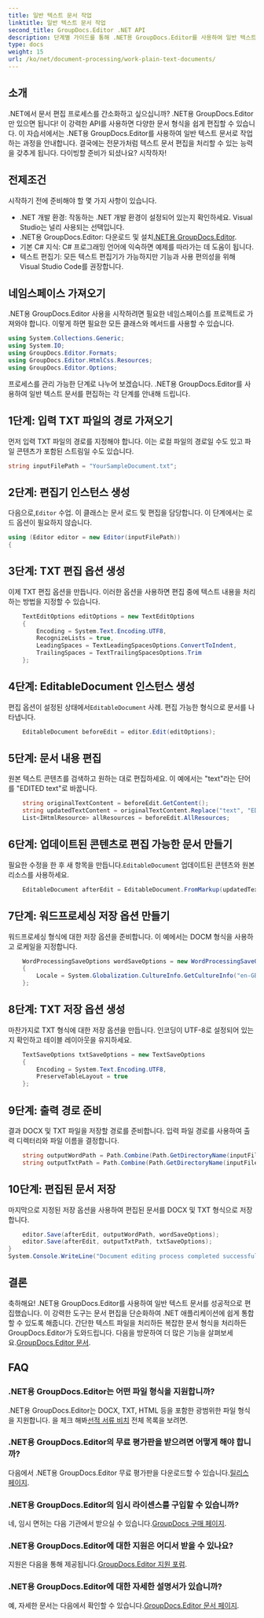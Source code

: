 ```yaml
---
title: 일반 텍스트 문서 작업
linktitle: 일반 텍스트 문서 작업
second_title: GroupDocs.Editor .NET API
description: 단계별 가이드를 통해 .NET용 GroupDocs.Editor를 사용하여 일반 텍스트 문서를 편집하는 방법을 알아보세요. .NET 문서 편집 프로세스를 단순화하세요.
type: docs
weight: 15
url: /ko/net/document-processing/work-plain-text-documents/
---
```

## 소개
.NET에서 문서 편집 프로세스를 간소화하고 싶으십니까? .NET용 GroupDocs.Editor만 있으면 됩니다! 이 강력한 API를 사용하면 다양한 문서 형식을 쉽게 편집할 수 있습니다. 이 자습서에서는 .NET용 GroupDocs.Editor를 사용하여 일반 텍스트 문서로 작업하는 과정을 안내합니다. 결국에는 전문가처럼 텍스트 문서 편집을 처리할 수 있는 능력을 갖추게 됩니다. 다이빙할 준비가 되셨나요? 시작하자!
## 전제조건
시작하기 전에 준비해야 할 몇 가지 사항이 있습니다.
- .NET 개발 환경: 작동하는 .NET 개발 환경이 설정되어 있는지 확인하세요. Visual Studio는 널리 사용되는 선택입니다.
-  .NET용 GroupDocs.Editor: 다운로드 및 설치[.NET용 GroupDocs.Editor](https://releases.groupdocs.com/editor/net/).
- 기본 C# 지식: C# 프로그래밍 언어에 익숙하면 예제를 따라가는 데 도움이 됩니다.
- 텍스트 편집기: 모든 텍스트 편집기가 가능하지만 기능과 사용 편의성을 위해 Visual Studio Code를 권장합니다.
## 네임스페이스 가져오기
.NET용 GroupDocs.Editor 사용을 시작하려면 필요한 네임스페이스를 프로젝트로 가져와야 합니다. 이렇게 하면 필요한 모든 클래스와 메서드를 사용할 수 있습니다.
```csharp
using System.Collections.Generic;
using System.IO;
using GroupDocs.Editor.Formats;
using GroupDocs.Editor.HtmlCss.Resources;
using GroupDocs.Editor.Options;
```
프로세스를 관리 가능한 단계로 나누어 보겠습니다. .NET용 GroupDocs.Editor를 사용하여 일반 텍스트 문서를 편집하는 각 단계를 안내해 드립니다.
## 1단계: 입력 TXT 파일의 경로 가져오기
먼저 입력 TXT 파일의 경로를 지정해야 합니다. 이는 로컬 파일의 경로일 수도 있고 파일 콘텐츠가 포함된 스트림일 수도 있습니다.
```csharp
string inputFilePath = "YourSampleDocument.txt";
```
## 2단계: 편집기 인스턴스 생성
 다음으로,`Editor` 수업. 이 클래스는 문서 로드 및 편집을 담당합니다. 이 단계에서는 로드 옵션이 필요하지 않습니다.
```csharp
using (Editor editor = new Editor(inputFilePath))
{
```
## 3단계: TXT 편집 옵션 생성
이제 TXT 편집 옵션을 만듭니다. 이러한 옵션을 사용하면 편집 중에 텍스트 내용을 처리하는 방법을 지정할 수 있습니다.
```csharp
    TextEditOptions editOptions = new TextEditOptions
    {
        Encoding = System.Text.Encoding.UTF8,
        RecognizeLists = true,
        LeadingSpaces = TextLeadingSpacesOptions.ConvertToIndent,
        TrailingSpaces = TextTrailingSpacesOptions.Trim
    };
```
## 4단계: EditableDocument 인스턴스 생성
 편집 옵션이 설정된 상태에서`EditableDocument` 사례. 편집 가능한 형식으로 문서를 나타냅니다.
```csharp
    EditableDocument beforeEdit = editor.Edit(editOptions);
```
## 5단계: 문서 내용 편집
원본 텍스트 콘텐츠를 검색하고 원하는 대로 편집하세요. 이 예에서는 "text"라는 단어를 "EDITED text"로 바꿉니다.
```csharp
    string originalTextContent = beforeEdit.GetContent();
    string updatedTextContent = originalTextContent.Replace("text", "EDITED text");
    List<IHtmlResource> allResources = beforeEdit.AllResources;
```
## 6단계: 업데이트된 콘텐츠로 편집 가능한 문서 만들기
 필요한 수정을 한 후 새 항목을 만듭니다.`EditableDocument` 업데이트된 콘텐츠와 원본 리소스를 사용하세요.
```csharp
    EditableDocument afterEdit = EditableDocument.FromMarkup(updatedTextContent, allResources);
```
## 7단계: 워드프로세싱 저장 옵션 만들기
워드프로세싱 형식에 대한 저장 옵션을 준비합니다. 이 예에서는 DOCM 형식을 사용하고 로케일을 지정합니다.
```csharp
    WordProcessingSaveOptions wordSaveOptions = new WordProcessingSaveOptions(WordProcessingFormats.Docm)
    {
        Locale = System.Globalization.CultureInfo.GetCultureInfo("en-GB")
    };
```
## 8단계: TXT 저장 옵션 생성
마찬가지로 TXT 형식에 대한 저장 옵션을 만듭니다. 인코딩이 UTF-8로 설정되어 있는지 확인하고 테이블 레이아웃을 유지하세요.
```csharp
    TextSaveOptions txtSaveOptions = new TextSaveOptions
    {
        Encoding = System.Text.Encoding.UTF8,
        PreserveTableLayout = true
    };
```
## 9단계: 출력 경로 준비
결과 DOCX 및 TXT 파일을 저장할 경로를 준비합니다. 입력 파일 경로를 사용하여 출력 디렉터리와 파일 이름을 결정합니다.
```csharp
    string outputWordPath = Path.Combine(Path.GetDirectoryName(inputFilePath), Path.GetFileNameWithoutExtension(inputFilePath) + ".docm");
    string outputTxtPath = Path.Combine(Path.GetDirectoryName(inputFilePath), Path.GetFileNameWithoutExtension(inputFilePath) + ".txt");
```
## 10단계: 편집된 문서 저장
마지막으로 지정된 저장 옵션을 사용하여 편집된 문서를 DOCX 및 TXT 형식으로 저장합니다.
```csharp
    editor.Save(afterEdit, outputWordPath, wordSaveOptions);
    editor.Save(afterEdit, outputTxtPath, txtSaveOptions);
}
System.Console.WriteLine("Document editing process completed successfully!");
```
## 결론
 축하해요! .NET용 GroupDocs.Editor를 사용하여 일반 텍스트 문서를 성공적으로 편집했습니다. 이 강력한 도구는 문서 편집을 단순화하여 .NET 애플리케이션에 쉽게 통합할 수 있도록 해줍니다. 간단한 텍스트 파일을 처리하든 복잡한 문서 형식을 처리하든 GroupDocs.Editor가 도와드립니다. 다음을 방문하여 더 많은 기능을 살펴보세요.[GroupDocs.Editor 문서](https://reference.groupdocs.com/editor/net/).
## FAQ
### .NET용 GroupDocs.Editor는 어떤 파일 형식을 지원합니까?
 .NET용 GroupDocs.Editor는 DOCX, TXT, HTML 등을 포함한 광범위한 파일 형식을 지원합니다. 을 체크 해봐[선적 서류 비치](https://reference.groupdocs.com/editor/net/) 전체 목록을 보려면.
### .NET용 GroupDocs.Editor의 무료 평가판을 받으려면 어떻게 해야 합니까?
 다음에서 .NET용 GroupDocs.Editor 무료 평가판을 다운로드할 수 있습니다.[릴리스 페이지](https://releases.groupdocs.com/).
### .NET용 GroupDocs.Editor의 임시 라이센스를 구입할 수 있습니까?
네, 임시 면허는 다음 기관에서 받으실 수 있습니다.[GroupDocs 구매 페이지](https://purchase.groupdocs.com/temporary-license/).
### .NET용 GroupDocs.Editor에 대한 지원은 어디서 받을 수 있나요?
 지원은 다음을 통해 제공됩니다.[GroupDocs.Editor 지원 포럼](https://forum.groupdocs.com/c/editor/20).
### .NET용 GroupDocs.Editor에 대한 자세한 설명서가 있습니까?
 예, 자세한 문서는 다음에서 확인할 수 있습니다.[GroupDocs.Editor 문서 페이지](https://reference.groupdocs.com/editor/net/).